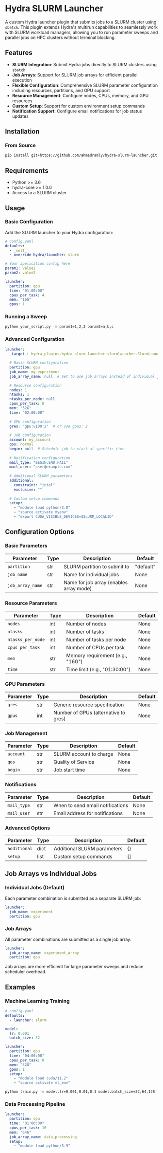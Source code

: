 # Hydra SLURM Launcher

A custom Hydra launcher plugin that submits jobs to a SLURM cluster using `sbatch`. This plugin extends Hydra's multirun capabilities to seamlessly work with SLURM workload managers, allowing you to run parameter sweeps and parallel jobs on HPC clusters without terminal blocking.

## Features

- **SLURM Integration**: Submit Hydra jobs directly to SLURM clusters using `sbatch`
- **Job Arrays**: Support for SLURM job arrays for efficient parallel execution
- **Flexible Configuration**: Comprehensive SLURM parameter configuration including resources, partitions, and GPU support
- **Resource Management**: Configure nodes, CPUs, memory, and GPU resources
- **Custom Setup**: Support for custom environment setup commands
- **Notification Support**: Configure email notifications for job status updates

## Installation

### From Source

```bash
pip install git+https://github.com/ahmedramly/hydra-slurm-launcher.git
```

## Requirements

- Python >= 3.6
- hydra-core >= 1.0.0
- Access to a SLURM cluster

## Usage

### Basic Configuration

Add the SLURM launcher to your Hydra configuration:

```yaml
# config.yaml
defaults:
  - _self_
  - override hydra/launcher: slurm

# Your application config here
param1: value1
param2: value2

launcher:
  partition: gpu
  time: "01:00:00"
  cpus_per_task: 4
  mem: "16G"
  gpus: 1
```

### Running a Sweep

```bash
python your_script.py -m param1=1,2,3 param2=a,b,c
```

### Advanced Configuration

```yaml
launcher:
  _target_: hydra_plugins.hydra_slurm_launcher.slurmlauncher.SlurmLauncher
  
  # Basic SLURM configuration
  partition: gpu
  job_name: my_experiment
  job_array_name: null  # Set to use job arrays instead of individual jobs
  
  # Resource configuration
  nodes: 1
  ntasks: 1
  ntasks_per_node: null
  cpus_per_task: 8
  mem: "32G"
  time: "02:00:00"
  
  # GPU configuration
  gres: "gpu:v100:2"  # or use gpus: 2
  
  # Job configuration
  account: my_account
  qos: normal
  begin: null  # Schedule job to start at specific time
  
  # Notification configuration
  mail_type: "BEGIN,END,FAIL"
  mail_user: "user@example.com"
  
  # Additional SLURM parameters
  additional:
    constraint: "intel"
    exclusive: ""
  
  # Custom setup commands
  setup:
    - "module load python/3.8"
    - "source activate myenv"
    - "export CUDA_VISIBLE_DEVICES=$SLURM_LOCALID"
```

## Configuration Options

### Basic Parameters

| Parameter | Type | Description | Default |
|-----------|------|-------------|---------|
| `partition` | str | SLURM partition to submit to | "default" |
| `job_name` | str | Name for individual jobs | None |
| `job_array_name` | str | Name for job array (enables array mode) | None |

### Resource Parameters

| Parameter | Type | Description | Default |
|-----------|------|-------------|---------|
| `nodes` | int | Number of nodes | None |
| `ntasks` | int | Number of tasks | None |
| `ntasks_per_node` | int | Number of tasks per node | None |
| `cpus_per_task` | int | Number of CPUs per task | None |
| `mem` | str | Memory requirement (e.g., "16G") | None |
| `time` | str | Time limit (e.g., "01:30:00") | None |

### GPU Parameters

| Parameter | Type | Description | Default |
|-----------|------|-------------|---------|
| `gres` | str | Generic resource specification | None |
| `gpus` | int | Number of GPUs (alternative to gres) | None |

### Job Management

| Parameter | Type | Description | Default |
|-----------|------|-------------|---------|
| `account` | str | SLURM account to charge | None |
| `qos` | str | Quality of Service | None |
| `begin` | str | Job start time | None |

### Notifications

| Parameter | Type | Description | Default |
|-----------|------|-------------|---------|
| `mail_type` | str | When to send email notifications | None |
| `mail_user` | str | Email address for notifications | None |

### Advanced Options

| Parameter | Type | Description | Default |
|-----------|------|-------------|---------|
| `additional` | dict | Additional SLURM parameters | {} |
| `setup` | list | Custom setup commands | [] |

## Job Arrays vs Individual Jobs

### Individual Jobs (Default)

Each parameter combination is submitted as a separate SLURM job:

```yaml
launcher:
  job_name: experiment
  partition: gpu
```

### Job Arrays

All parameter combinations are submitted as a single job array:

```yaml
launcher:
  job_array_name: experiment_array
  partition: gpu
```

Job arrays are more efficient for large parameter sweeps and reduce scheduler overhead.

## Examples

### Machine Learning Training

```yaml
# config.yaml
defaults:
  - launcher: slurm

model:
  lr: 0.001
  batch_size: 32

launcher:
  partition: gpu
  time: "04:00:00"
  cpus_per_task: 8
  mem: "32G"
  gpus: 1
  setup:
    - "module load cuda/11.2"
    - "source activate ml_env"
```

```bash
python train.py -m model.lr=0.001,0.01,0.1 model.batch_size=32,64,128
```

### Data Processing Pipeline

```yaml
launcher:
  partition: cpu
  time: "01:00:00"
  cpus_per_task: 16
  mem: "64G"
  job_array_name: data_processing
  setup:
    - "module load python/3.9"
```

